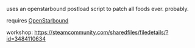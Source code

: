 uses an openstarbound postload script to patch all foods ever. probably.

requires [OpenStarbound](https://github.com/OpenStarbound/OpenStarbound)

workshop: https://steamcommunity.com/sharedfiles/filedetails/?id=3484110634
